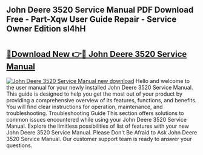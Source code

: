 ## John Deere 3520 Service Manual PDF Download Free - Part-Xqw User Guide Repair - Service Owner Edition sl4hH

# <h2><a href="http://bc92380.oget.top/?id=John+Deere+3520+Service+Manual">🔗Download New 👉🔴 John Deere 3520 Service Manual</a></h2>

[![John Deere 3520 Service Manual new download](https://i.imgur.com/5g1atiW.png)](http://bc92380.oget.top/?id=John+Deere+3520+Service+Manual)
Hello and welcome to the user manual for your newly installed John Deere 3520 Service Manual. This guide is designed to help you get the most out of your product by providing a comprehensive overview of its features, functions, and benefits. You will find clear instructions for operation, maintenance, and troubleshooting. Troubleshooting Guide This section offers solutions to common issues encountered while using your John Deere 3520 Service Manual. Explore the limitless possibilities of list of features with your new John Deere 3520 Service Manual. Please Don't Be Afraid to Ask John Deere 3520 Service Manual. Our customer support team is ready to answer your questions.

